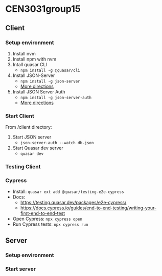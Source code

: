 # CEN3031group15

## Client

### Setup environment

1. Install nvm
2. Install npm with nvm
3. Intall quasar CLI
    - `npm install -g @quasar/cli`
4. Install JSON-Server  
    - `npm install -g json-server`
    - [More directions](https://www.npmjs.com/package/json-server01)
5. Install JSON Server Auth
    - `npm install -g json-server-auth`
    - [More directions](https://www.npmjs.com/package/json-server-auth)


### Start Client
From /client directory:
1. Start JSON server
    - `json-server-auth --watch db.json`
2. Start Quasar dev server
    - `quasar dev`

### Testing Client
### Cypress
- Install: `quasar ext add @quasar/testing-e2e-cypress`
- Docs: 
  - https://testing.quasar.dev/packages/e2e-cypress/
  - https://docs.cypress.io/guides/end-to-end-testing/writing-your-first-end-to-end-test
- Open Cypress: `npx cypress open`
- Run Cypress tests: `npx cypress run`


## Server

### Setup environment

### Start server